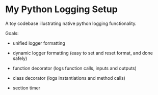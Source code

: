 # My Python Logging Setup

A toy codebase illustrating native python logging functionality.

Goals:

- unified logger formatting

- dynamic logger formatting (easy to set and reset format, and done safely)

- function decorator (logs function calls, inputs and outputs)

- class decorator (logs instantiations and method calls)

- section timer

